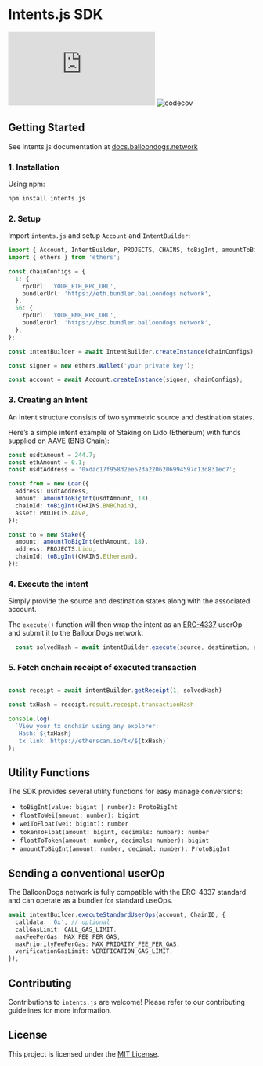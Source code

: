# Intents.js SDK

![NPM Version](https://img.shields.io/npm/v/intents.js)
![codecov](https://codecov.io/gh/blndgs/intents.js/graph/badge.svg?token=TAVORU8E7D)

## Getting Started

See intents.js documentation at [docs.balloondogs.network](https://docs.balloondogs.network/solution/sdk)

### 1. Installation

Using npm:

```bash
npm install intents.js
```

### 2. Setup

Import `intents.js` and setup `Account` and `IntentBuilder`:

```typescript
import { Account, IntentBuilder, PROJECTS, CHAINS, toBigInt, amountToBigInt, Asset, Stake } from 'intents.js';
import { ethers } from 'ethers';

const chainConfigs = {
  1: {
    rpcUrl: 'YOUR_ETH_RPC_URL',
    bundlerUrl: 'https://eth.bundler.balloondogs.network',
  },
  56: {
    rpcUrl: 'YOUR_BNB_RPC_URL',
    bundlerUrl: 'https://bsc.bundler.balloondogs.network',
  },
};

const intentBuilder = await IntentBuilder.createInstance(chainConfigs);

const signer = new ethers.Wallet('your private key');

const account = await Account.createInstance(signer, chainConfigs);
```

### 3. Creating an Intent
An Intent structure consists of two symmetric source and destination states.

Here’s a simple intent example of Staking on Lido (Ethereum) with funds supplied on AAVE (BNB Chain):
```typescript
const usdtAmount = 244.7;
const ethAmount = 0.1;
const usdtAddress = '0xdac17f958d2ee523a2206206994597c13d831ec7';

const from = new Loan({
  address: usdtAddress,
  amount: amountToBigInt(usdtAmount, 18),
  chainId: toBigInt(CHAINS.BNBChain),
  asset: PROJECTS.Aave,
});

const to = new Stake({
  amount: amountToBigInt(ethAmount, 18),
  address: PROJECTS.Lido,
  chainId: toBigInt(CHAINS.Ethereum),
});

```

### 4. Execute the intent
Simply provide the source and destination states along with the associated account.

The `execute()` function will then wrap the intent as an [ERC-4337](https://eips.ethereum.org/EIPS/eip-4337) userOp and submit it to the BalloonDogs network.
 

```typescript
  const solvedHash = await intentBuilder.execute(source, destination, account);
```

### 5. Fetch onchain receipt of executed transaction

```typescript

const receipt = await intentBuilder.getReceipt(1, solvedHash)

const txHash = receipt.result.receipt.transactionHash

console.log(
  `View your tx onchain using any explorer:
   Hash: ${txHash}
   tx link: https://etherscan.io/tx/${txHash}`
);
```

## Utility Functions

The SDK provides several utility functions for easy manage conversions:

- `toBigInt(value: bigint | number): ProtoBigInt`
- `floatToWei(amount: number): bigint`
- `weiToFloat(wei: bigint): number`
- `tokenToFloat(amount: bigint, decimals: number): number`
- `floatToToken(amount: number, decimals: number): bigint`
- `amountToBigInt(amount: number, decimal: number): ProtoBigInt`

## Sending a conventional userOp
The BalloonDogs network is fully compatible with the ERC-4337 standard and can operate as a bundler for standard useOps.
```typescript
await intentBuilder.executeStandardUserOps(account, ChainID, {
  calldata: '0x', // optional
  callGasLimit: CALL_GAS_LIMIT,
  maxFeePerGas: MAX_FEE_PER_GAS,
  maxPriorityFeePerGas: MAX_PRIORITY_FEE_PER_GAS,
  verificationGasLimit: VERIFICATION_GAS_LIMIT,
});
```


## Contributing

Contributions to `intents.js` are welcome! Please refer to our contributing guidelines for more information.

## License

This project is licensed under the [MIT License](LICENSE).
